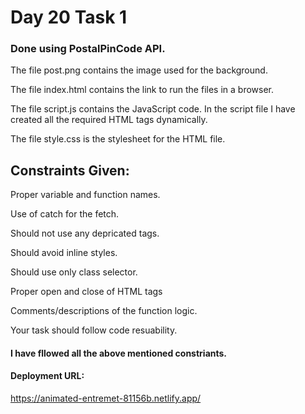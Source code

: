 <h1>Day 20 Task 1</h1>
<h3>Done using PostalPinCode API.</h3>
<p>The file post.png contains the image used for the background.</p>
<p>The file index.html contains the link to run the files in a browser.</p>
<p>The file script.js contains the JavaScript code. In the script file I have created all the required HTML tags dynamically.</p>
<p>The file style.css is the stylesheet for the HTML file.</p>

<h2>Constraints Given:</h2>
<p>Proper variable and function names.</p>
<p>Use of catch for the fetch.</p>
<p>Should not use any depricated tags.</p>
<p>Should avoid inline styles.</p>
<p>Should use only class selector.</p>
<p>Proper open and close of HTML tags</p>
<p>Comments/descriptions of the function logic.</p>
<p>Your task should follow code resuability.</p>

<h4>I have fllowed all the above mentioned constriants.</h4>
<h4>Deployment URL:</h4>
<a href="https://animated-entremet-81156b.netlify.app/">https://animated-entremet-81156b.netlify.app/</a>

